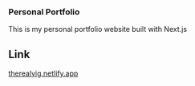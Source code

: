 ### Personal Portfolio

This is my personal portfolio website built with Next.js

## Link
<a href="https://therealvig.netlify.app">therealvig.netlify.app</a>
